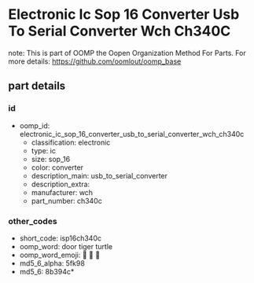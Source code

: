 # Electronic Ic Sop 16 Converter Usb To Serial Converter Wch Ch340C  

note: This is part of OOMP the Oopen Organization Method For Parts. For more details: https://github.com/oomlout/oomp_base

##  part details





### id
* oomp_id: electronic_ic_sop_16_converter_usb_to_serial_converter_wch_ch340c
  * classification: electronic
  * type: ic
  * size: sop_16
  * color: converter
  * description_main: usb_to_serial_converter
  * description_extra: 
  * manufacturer: wch
  * part_number: ch340c

### other_codes
* short_code: isp16ch340c
* oomp_word: door tiger turtle
* oomp_word_emoji: :door: :tiger: :turtle:
* md5_6_alpha: 5fk98
* md5_6: 8b394c* 